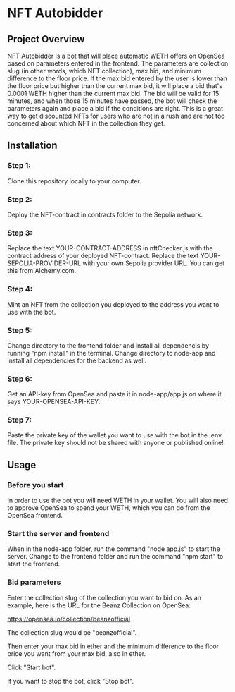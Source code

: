 # NFT Autobidder

## Project Overview

NFT Autobidder is a bot that will place automatic WETH offers on OpenSea based on parameters entered in the frontend. The parameters are collection slug (in other words, which NFT collection), max bid, and minimum difference to the floor price. If the max bid entered by the user is lower than the floor price but higher than the current max bid, it will place a bid that's 0.0001 WETH higher than the current max bid. The bid will be valid for 15 minutes, and when those 15 minutes have passed, the bot will check the parameters again and place a bid if the conditions are right. This is a great way to get discounted NFTs for users who are not in a rush and are not too concerned about which NFT in the collection they get.

## Installation

### Step 1:
Clone this repository locally to your computer.

### Step 2:
Deploy the NFT-contract in contracts folder to the Sepolia network.

### Step 3:
Replace the text YOUR-CONTRACT-ADDRESS in nftChecker.js with the contract address of your deployed NFT-contract. Replace the text YOUR-SEPOLIA-PROVIDER-URL with your own Sepolia provider URL. You can get this from Alchemy.com.

### Step 4:
Mint an NFT from the collection you deployed to the address you want to use with the bot.

### Step 5:
Change directory to the frontend folder and install all dependencis by running "npm install" in the terminal. Change directory to node-app and install all dependencies for the backend as well.

### Step 6:
Get an API-key from OpenSea and paste it in node-app/app.js on where it says YOUR-OPENSEA-API-KEY.

### Step 7:
Paste the private key of the wallet you want to use with the bot in the .env file. The private key should not be shared with anyone or published online!

## Usage

### Before you start
In order to use the bot you will need WETH in your wallet. You will also need to approve OpenSea to spend your WETH, which you can do from the OpenSea frontend.

### Start the server and frontend
When in the node-app folder, run the command "node app.js" to start the server. Change to the frontend folder and run the command "npm start" to start the frontend.

### Bid parameters
Enter the collection slug of the collection you want to bid on. As an example, here is the URL for the Beanz Collection on OpenSea:

https://opensea.io/collection/beanzofficial

The collection slug would be "beanzofficial".

Then enter your max bid in ether and the minimum difference to the floor price you want from your max bid, also in ether.

Click "Start bot".

If you want to stop the bot, click "Stop bot".

